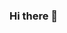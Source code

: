 ### Hi there 👋

<!--
**nafisoaden97/nafisoaden97** is a ✨ _special_ ✨ repository because its `README.md` (this file) appears on your GitHub profile.

[Typing SVG](https://readme-typing-svg.herokuapp.com?color=DE76F7&width=401&height=51&lines=welcome+to+my+Github)](https://git.io/typing-svg)

- 🔭 I’m currently working on ...
- 🌱 I’m currently learning ...
- 👯 I’m looking to collaborate on ...
- 🤔 I’m looking for help with ...
- 💬 Ask me about ...
- 📫 How to reach me: ...
- 😄 Pronouns: ...
- ⚡ Fun fact: ...
-->
